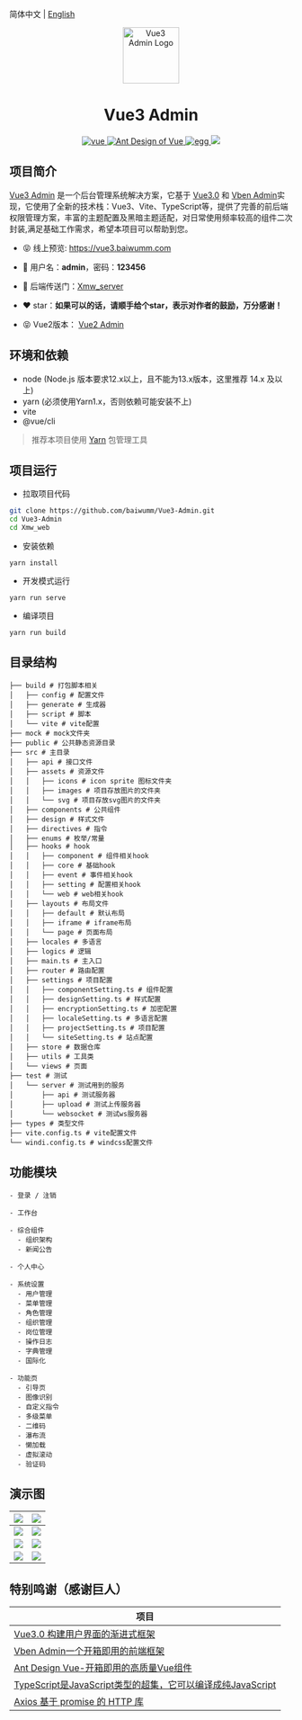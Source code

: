 简体中文 | [English](./README.en-US.md)

<p align="center"><img width="100" src="https://cdn.baiwumm.com/project/vue3-admin/logo.png" alt="Vue3 Admin Logo"></p>

<h1 align="center">Vue3 Admin</h1>

<p align="center">
  <a href="https://github.com/vuejs/core/" target="_blank">
    <img src="https://cdn.baiwumm.com/project/vue3-admin/shield/vue.svg" alt="vue">
  </a>
  <a href="https://github.com/vueComponent/ant-design-vue/" target="_blank">
    <img src="https://cdn.baiwumm.com/project/vue3-admin/shield/antd.svg" alt="Ant Design of Vue">
  </a>
  <a href="https://github.com/eggjs/egg/" target="_blank">
    <img src="https://cdn.baiwumm.com/project/vue3-admin/shield/egg.svg" alt="egg">
  </a>
  <a>
    <img src="https://cdn.baiwumm.com/project/vue3-admin/shield/build.svg">
  </a>
</p>

## 项目简介

[Vue3 Admin](http://vue3.baiwumm.com/) 是一个后台管理系统解决方案，它基于 [Vue3.0](https://github.com/vuejs/core/) 和 [Vben Admin](https://github.com/anncwb/vue-vben-admin/)实现，它使用了全新的技术栈：Vue3、Vite、TypeScript等，提供了完善的前后端权限管理方案，丰富的主题配置及黑暗主题适配，对日常使用频率较高的组件二次封装,满足基础工作需求，希望本项目可以帮助到您。

- 😝 线上预览: https://vue3.baiwumm.com

- 🔑 用户名：**admin**，密码：**123456**

- 🔗 后端传送门：[Xmw_server](../Xmw_server)

- ❤️ star：**如果可以的话，请顺手给个star，表示对作者的鼓励，万分感谢！**

- 😝 Vue2版本： [Vue2 Admin](https://github.com/baiwumm/Vue2-Admin/)

## 环境和依赖

- node (Node.js 版本要求12.x以上，且不能为13.x版本，这里推荐 14.x 及以上)
- yarn (必须使用Yarn1.x，否则依赖可能安装不上)
- vite
- @vue/cli

> 推荐本项目使用 [Yarn](https://yarnpkg.com/) 包管理工具

## 项目运行

- 拉取项目代码
```bash
git clone https://github.com/baiwumm/Vue3-Admin.git
cd Vue3-Admin
cd Xmw_web
```

- 安装依赖
```
yarn install
```

- 开发模式运行
```
yarn run serve
```

- 编译项目
```
yarn run build
```

## 目录结构

```
├── build # 打包脚本相关
│   ├── config # 配置文件
│   ├── generate # 生成器
│   ├── script # 脚本
│   └── vite # vite配置
├── mock # mock文件夹
├── public # 公共静态资源目录
├── src # 主目录
│   ├── api # 接口文件
│   ├── assets # 资源文件
│   │   ├── icons # icon sprite 图标文件夹
│   │   ├── images # 项目存放图片的文件夹
│   │   └── svg # 项目存放svg图片的文件夹
│   ├── components # 公共组件
│   ├── design # 样式文件
│   ├── directives # 指令
│   ├── enums # 枚举/常量
│   ├── hooks # hook
│   │   ├── component # 组件相关hook
│   │   ├── core # 基础hook
│   │   ├── event # 事件相关hook
│   │   ├── setting # 配置相关hook
│   │   └── web # web相关hook
│   ├── layouts # 布局文件
│   │   ├── default # 默认布局
│   │   ├── iframe # iframe布局
│   │   └── page # 页面布局
│   ├── locales # 多语言
│   ├── logics # 逻辑
│   ├── main.ts # 主入口
│   ├── router # 路由配置
│   ├── settings # 项目配置
│   │   ├── componentSetting.ts # 组件配置
│   │   ├── designSetting.ts # 样式配置
│   │   ├── encryptionSetting.ts # 加密配置
│   │   ├── localeSetting.ts # 多语言配置
│   │   ├── projectSetting.ts # 项目配置
│   │   └── siteSetting.ts # 站点配置
│   ├── store # 数据仓库
│   ├── utils # 工具类
│   └── views # 页面
├── test # 测试
│   └── server # 测试用到的服务
│       ├── api # 测试服务器
│       ├── upload # 测试上传服务器
│       └── websocket # 测试ws服务器
├── types # 类型文件
├── vite.config.ts # vite配置文件
└── windi.config.ts # windcss配置文件

```

## 功能模块

```
- 登录 / 注销

- 工作台

- 综合组件
  - 组织架构
  - 新闻公告

- 个人中心

- 系统设置
  - 用户管理
  - 菜单管理
  - 角色管理
  - 组织管理
  - 岗位管理
  - 操作日志
  - 字典管理
  - 国际化

- 功能页
  - 引导页
  - 图像识别
  - 自定义指令
  - 多级菜单
  - 二维码
  - 瀑布流
  - 懒加载
  - 虚拟滚动
  - 验证码

```

## 演示图

| ![](https://cdn.baiwumm.com/project/vue3-admin/demo/login.jpg) | ![](https://cdn.baiwumm.com/project/vue3-admin/demo/workbench.jpg) |
| ------------------------------------------------------------ | ------------------------------------------------------------ |
| ![](https://cdn.baiwumm.com/project/vue3-admin/demo/personal.jpg) | ![](https://cdn.baiwumm.com/project/vue3-admin/demo/menuManagement.jpg) |
| ![](https://cdn.baiwumm.com/project/vue3-admin/demo/customDirective.jpg) | ![](https://cdn.baiwumm.com/project/vue3-admin/demo/qrcode.jpg) |
| ![](https://cdn.baiwumm.com/project/vue3-admin/demo/captcha.jpg) | ![](https://cdn.baiwumm.com/project/vue3-admin/demo/lazyLoad.png) |

## 特别鸣谢（感谢巨人）

| 项目                                                          |
| ---------------------------------------------------------------- |
| [Vue3.0 构建用户界面的渐进式框架](https://github.com/vuejs/core/)                              |
| [Vben Admin一个开箱即用的前端框架](https://github.com/anncwb/vue-vben-admin/)     |
| [Ant Design Vue-开箱即用的高质量Vue组件](https://github.com/vueComponent/ant-design-vue/) |
| [TypeScript是JavaScript类型的超集，它可以编译成纯JavaScript](https://github.com/microsoft/TypeScript/) |
| [Axios 基于 promise 的 HTTP 库](https://github.com/axios/axios)                          |
